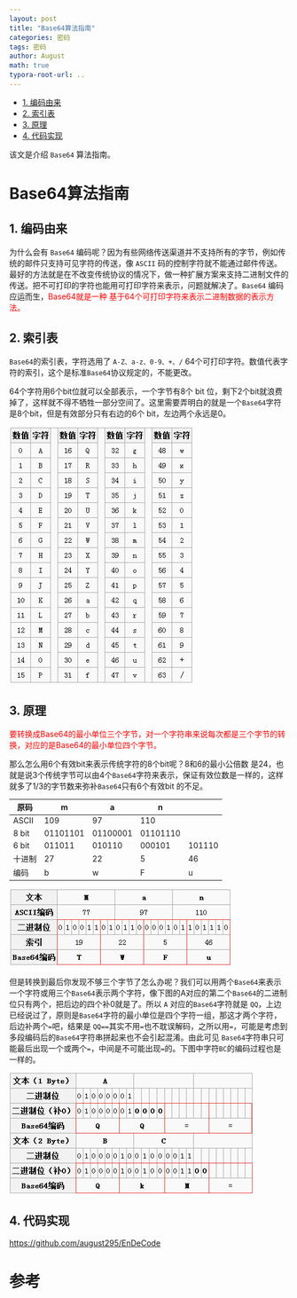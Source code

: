 ```yaml
---
layout: post
title: "Base64算法指南"
categories: 密码
tags: 密码
author: August
math: true
typora-root-url: ..
---
```




- [1. 编码由来](#1-编码由来)
- [2. 索引表](#2-索引表)
- [3. 原理](#3-原理)
- [4. 代码实现](#4-代码实现)



该文是介绍 `Base64` 算法指南。



# Base64算法指南



## 1. 编码由来

为什么会有 `Base64` 编码呢？因为有些网络传送渠道并不支持所有的字节，例如传统的邮件只支持可见字符的传送，像 `ASCII` 码的控制字符就不能通过邮件传送。最好的方法就是在不改变传统协议的情况下，做一种扩展方案来支持二进制文件的传送。把不可打印的字符也能用可打印字符来表示，问题就解决了。`Base64` 编码应运而生，<font color = "red">Base64就是一种 基于64个可打印字符来表示二进制数据的表示方法。</font>



##  2. 索引表

`Base64`的索引表，字符选用了 `A-Z、a-z、0-9、+、/` 64个可打印字符。数值代表字符的索引，这个是标准`Base64`协议规定的，不能更改。

64个字符用6个bit位就可以全部表示，一个字节有8个 bit 位，剩下2个bit就浪费掉了，这样就不得不牺牲一部分空间了。这里需要弄明白的就是一个`Base64`字符是8个bit，但是有效部分只有右边的6个 bit，左边两个永远是0。

![](/media/image/2024-08-20-Base64算法指南/base64_index.png)



## 3. 原理

<font color = "red">要转换成Base64的最小单位三个字节，对一个字符串来说每次都是三个字节的转换，对应的是Base64的最小单位四个字节。</font>

那么怎么用6个有效bit来表示传统字符的8个bit呢？8和6的最小公倍数 是24，也就是说3个传统字节可以由4个`Base64`字符来表示，保证有效位数是一样的，这样就多了1/3的字节数来弥补`Base64`只有6个有效bit 的不足。

| 原码   | m        | a        | n        |        |
| ------ | -------- | -------- | -------- | ------ |
| ASCII  | 109      | 97       | 110      |        |
| 8 bit  | 01101101 | 01100001 | 01101110 |        |
| 6 bit  | 011011   | 010110   | 000101   | 101110 |
| 十进制 | 27       | 22       | 5        | 46     |
| 编码   | b        | w        | F        | u      |

![](/media/image/2024-08-20-Base64算法指南/base64_principle.png)

但是转换到最后你发现不够三个字节了怎么办呢？我们可以用两个`Base64`来表示一个字符或用三个`Base64`表示两个字符，像下图的A对应的第二个`Base64`的二进制位只有两个，把后边的四个补0就是了。所以 `A` 对应的`Base64`字符就是 `QQ`，上边已经说过了，原则是`Base64`字符的最小单位是四个字符一组，那这才两个字符，后边补两个`=`吧，结果是 `QQ==`其实不用`=`也不耽误解码，之所以用`=`，可能是考虑到多段编码后的`Base64`字符串拼起来也不会引起混淆。由此可见 `Base64`字符串只可能最后出现一个或两个`=`，中间是不可能出现`=`的。下图中字符`BC`的编码过程也是一样的。

![](/media/image/2024-08-20-Base64算法指南/base64_padding.png)



## 4. 代码实现

https://github.com/august295/EnDeCode



# 参考

